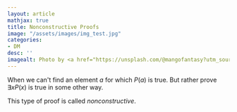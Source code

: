 ```yaml
---
layout: article
mathjax: true
title: Nonconstructive Proofs
image: "/assets/images/img_test.jpg"
categories:
- DM
desc: '' 
imagealt: Photo by <a href="https://unsplash.com/@mangofantasy?utm_source=unsplash&utm_medium=referral&utm_content=creditCopyText">Tim Johnson</a> on <a href="https://unsplash.com/s/photos/logic?utm_source=unsplash&utm_medium=referral&utm_content=creditCopyText">Unsplash</a>
---
```


When we can't find an element $a$ for which $P(a)$ is true.
But rather prove $\exists xP(x)$ is true in some other way.

This type of proof is called *nonconstructive*.